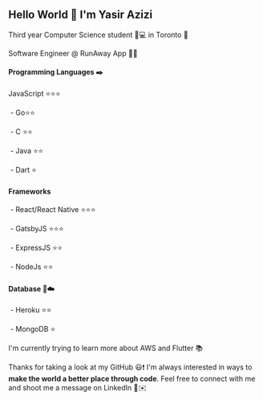 ## Hello World :wave: I'm Yasir Azizi

Third year Computer Science student :school_satchel::computer: in Toronto :city_sunrise:

Software Engineer @ RunAway App :microscope::iphone:



#### Programming Languages :black_nib:

JavaScript :star::star::star:

​      - Go:star::star:

​      - C :star::star:

​      - Java :star::star:

​      - Dart :star:

#### Frameworks

​      - React/React Native :star::star::star:

​      - GatsbyJS :star::star::star:

​      - ExpressJS :star::star:

​      - NodeJs :star::star:

#### Database :floppy_disk::cloud:

​      - Heroku :star::star:

​      - MongoDB :star:







I'm currently trying to learn more about AWS and Flutter 📚

Thanks for taking a look at my GitHub :smiley::exclamation:  I'm always interested in ways to **make the world a better place  through code**. Feel free to connect with me and shoot me a message on LinkedIn :gun:✉️​
